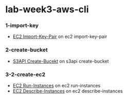 # lab-week3-aws-cli

### 1-import-key
- [EC2 Import-Key-Pair](https://awscli.amazonaws.com/v2/documentation/api/latest/reference/ec2/import-key-pair.html) on ec2 import-key-pair

### 2-create-bucket
- [S3API Create-Bucekt](https://awscli.amazonaws.com/v2/documentation/api/latest/reference/s3api/create-bucket.html) on s3api create-bucket

### 3-2-create-ec2
- [EC2 Run-Instances](https://awscli.amazonaws.com/v2/documentation/api/latest/reference/ec2/run-instances.html) on ec2 run-instances
- [EC2 Describe-Instances](https://awscli.amazonaws.com/v2/documentation/api/latest/reference/ec2/describe-instances.html) on ec2 describe-instances